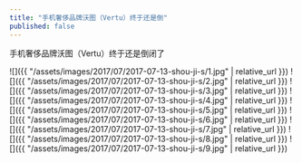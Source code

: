 ```yaml
---
title: "手机奢侈品牌沃图（Vertu）终于还是倒"
published: false
---
```

手机奢侈品牌沃图（Vertu）终于还是倒闭了



![]({{ "/assets/images/2017/07/2017-07-13-shou-ji-s/1.jpg" | relative_url }})
![]({{ "/assets/images/2017/07/2017-07-13-shou-ji-s/2.jpg" | relative_url }})
![]({{ "/assets/images/2017/07/2017-07-13-shou-ji-s/3.jpg" | relative_url }})
![]({{ "/assets/images/2017/07/2017-07-13-shou-ji-s/4.jpg" | relative_url }})
![]({{ "/assets/images/2017/07/2017-07-13-shou-ji-s/5.jpg" | relative_url }})
![]({{ "/assets/images/2017/07/2017-07-13-shou-ji-s/6.jpg" | relative_url }})
![]({{ "/assets/images/2017/07/2017-07-13-shou-ji-s/7.jpg" | relative_url }})
![]({{ "/assets/images/2017/07/2017-07-13-shou-ji-s/8.jpg" | relative_url }})
![]({{ "/assets/images/2017/07/2017-07-13-shou-ji-s/9.jpg" | relative_url }})
